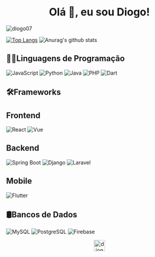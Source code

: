 <h1 align="center">Olá 👋, eu sou Diogo!</h1>

<p align="left"> <img src="https://komarev.com/ghpvc/?username=diogo07" alt="diogo07" /> </p>

[![Top Langs](https://github-readme-stats.vercel.app/api/top-langs/?username=diogo07&layout=compact)](https://github.com/diogo07/diogo07)
![Anurag's github stats](https://github-readme-stats.vercel.app/api?username=diogo07&count_private=true&show_icons=true)

## 👨‍💻Linguagens de Programação

![JavaScript](https://img.shields.io/badge/-JavaScript-404040?style=flat&logo=javascript)
![Python](https://img.shields.io/badge/-Python-404040?style=flat&logo=Python)
![Java](https://img.shields.io/badge/-Java-404040?style=flat&logo=Java&logoColor=FFA518)
![PHP](https://img.shields.io/badge/PHP-404040?style=flat-square&logo=php&logoColor=777BB3)
![Dart](https://img.shields.io/badge/-Dart-404040?style=flat&logo=dart&logoColor=1075C2)

## 🛠️Frameworks


## Frontend

![React](https://img.shields.io/badge/-React-404040?style=flat&logo=react)
![Vue](https://img.shields.io/badge/-Vue.js-404040?style=flat&logo=vue.js&logoColor=41B883)

## Backend

![Spring Boot](https://img.shields.io/badge/Spring%20Boot-404040.svg?style=flat&logo=springboot&logoColor=6DB33F)
![Django](https://img.shields.io/badge/-Django-404040?style=flat&logo=Django)
![Laravel](https://img.shields.io/badge/-Laravel-404040?style=flat&logo=laravel&logoColor=FF2D20)


## Mobile

![Flutter](https://img.shields.io/badge/-Flutter-404040?style=flat&logo=flutter&logoColor=02569B)

## 🛢Bancos de Dados

![MySQL](https://img.shields.io/badge/-MySQL-404040?style=flat&logo=mysql&logoColor=4479A1)
![PostgreSQL](https://img.shields.io/badge/-PostgreSQL-404040?style=flat&logo=postgresql&logoColor=336791)
![Firebase](https://img.shields.io/badge/-Firebase-404040?style=flat&logo=firebase&logoColor=FFCA28)


<p align="center">
<a href="https://br.linkedin.com/in/diogo-sousa-47164493?trk=people-guest_people_search-card" target="blank"><img align="center" src="https://cdn.jsdelivr.net/npm/simple-icons@3.0.1/icons/linkedin.svg" alt="diogo-sousa" height="30" width="30" /></a>
</p>
